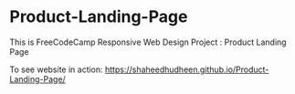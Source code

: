 # Product-Landing-Page
This is FreeCodeCamp Responsive Web Design Project :  Product Landing Page

To see website in action: https://shaheedhudheen.github.io/Product-Landing-Page/
